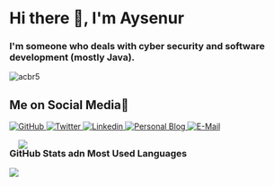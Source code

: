 <!--
**acbr5/acbr5** is a ✨ _special_ ✨ repository because its `README.md` (this file) appears on your GitHub profile.

Here are some ideas to get you started:

- 🔭 I’m currently working on ...
- 🌱 I’m currently learning ...
- 👯 I’m looking to collaborate on ...
- 🤔 I’m looking for help with ...
- 💬 Ask me about ...
- 📫 How to reach me: ...
- 😄 Pronouns: ...
- ⚡ Fun fact: ...
-->
# Hi there 👋, I'm Aysenur
<h3 align="left">I'm someone who deals with cyber security and software development (mostly Java).</h3>
<p align="left"> <img src="https://komarev.com/ghpvc/?username=acbr5&style=flat-square&color=yellow" alt="acbr5" /> </p>

## Me on Social Media:woman:

<p align="left">  
  <a href="https://github.com/acbr5?tab=followers">
    <img src="https://img.shields.io/github/followers/acbr5?label=Followers&logo=GitHub&style=for-the-badge" alt="GitHub" />
  </a>
  <a href="https://twitter.com/nurayse47" target="blank">
    <img src="https://img.shields.io/twitter/follow/nurayse47?label=Twitter&logo=twitter&style=for-the-badge" alt="Twitter" />
  </a>
  <a href="https://www.linkedin.com/in/aysecybersec/" target="blank">
    <img src="https://img.shields.io/badge/LinkedIn-0077B5?style=for-the-badge&logo=linkedin&logoColor=white" alt="Linkedin" />
  </a>
  <a href="https://allofsecurity.wordpress.com">
    <img src="https://img.shields.io/badge/Wordpress-21759B?style=for-the-badge&logo=wordpress&logoColor=white" alt="Personal Blog" />
  </a>
 <a href="mailto:nurayse47@gmail.com">
    <img src="https://img.shields.io/badge/Gmail-D14836?style=for-the-badge&logo=gmail&logoColor=white" alt="E-Mail" />
  </a>
</p>

## <h3 align="left">GitHub Stats adn Most Used Languages</h3>

<a href="https://camo.githubusercontent.com/bfb70a2cca2d78bc5a97b5afab36cd6cc1f9ce36e88b1659da41afe1e07fb687/68747470733a2f2f6769746875622d726561646d652d73746174732e76657263656c2e6170702f6170693f757365726e616d653d616362723526686964653d636f6e74726962732c707273">
  <img style="margin-top:-50px" src="https://github-readme-stats.vercel.app/api?username=acbr5&count_private=true&include_all_commits=true&show_icons=true&title_color=007bff&text_color=e7e7e7&icon_color=007bff&bg_color=171c28" />
<a />
<a style="float:left">
  <img src="https://github-readme-stats.sabesansathananthan.vercel.app/api/top-langs/?username=acbr5&count_private=true&include_all_commits=true&show_icons=true&title_color=007bff&text_color=e7e7e7&icon_color=007bff&bg_color=171c28"
</a>
